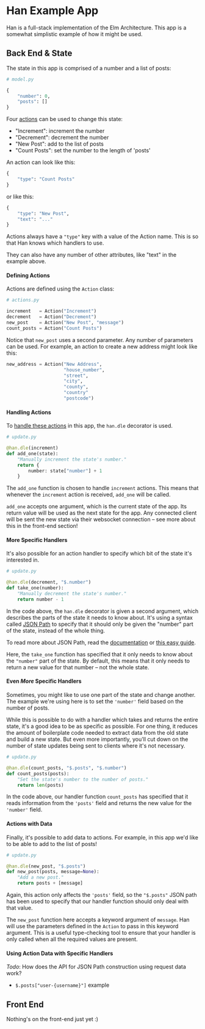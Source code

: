 # Han Example App

Han is a full-stack implementation of the Elm Architecture. This app
is a somewhat simplistic example of how it might be used.

## Back End & State

The state in this app is comprised of a number and a list of posts:

```python
# model.py

{
    "number": 0,
    "posts": []
}
```

Four [actions](actions.py) can be used to change this state:

- "Increment": increment the number
- "Decrement": decrement the number
- "New Post": add to the list of posts
- "Count Posts": set the number to the length of 'posts'

An action can look like this:

```python
{
    "type": "Count Posts"
}
```

or like this:

```python
{
    "type": "New Post",
    "text": "..."
}
```

Actions always have a `"type"` key with a value of the Action name. This is
so that Han knows which handlers to use.

They can also have any number of other attributes, like "text" in the example
above.

#### Defining Actions

Actions are defined using the `Action` class:

```python
# actions.py

increment   = Action("Increment")
decrement   = Action("Decrement")
new_post    = Action("New Post", "message")
count_posts = Action("Count Posts")
```

Notice that `new_post` uses a second parameter. Any number of parameters can
be used. For example, an action to create a new address might look like this:

```python
new_address = Action("New Address",
                     "house_number",
                     "street",
                     "city",
                     "county",
                     "country"
                     "postcode")
```

#### Handling Actions

To [handle these actions](update.py) in this app, the `han.dle` decorator is used.

```python
# update.py

@han.dle(increment)
def add_one(state):
    "Manually increment the state's number."
    return {
        number: state["number"] + 1
    }
```

The `add_one` function is chosen to handle `increment` actions. This means that
whenever the `increment` action is received, `add_one` will be called.

`add_one` accepts one argument, which is the current state of the app. Its
return value will be used as the next state for the app. Any connected client
will be sent the new state via their websocket connection – see more about this
in the front-end section!

#### More Specific Handlers

It's also possible for an action handler to specify which bit of the state it's
interested in.

```python
# update.py

@han.dle(decrement, "$.number")
def take_one(number):
    "Manually decrement the state's number."
    return number - 1
```

In the code above, the `han.dle` decorator is given a second argument, which
describes the parts of the state it needs to know about. It's using a syntax
called [JSON Path](https://invalid.invalid) to specify that it should only be
given the "number" part of the state, instead of the whole thing.

To read more about JSON Path, read the [documentation]() or [this easy guide]().

Here, the `take_one` function has specified that it only needs to know about
the `"number"` part of the state. By default, this means that it only needs
to return a new value for that number – not the whole state.

#### Even _More_ Specific Handlers

Sometimes, you might like to use one part of the state and change another.
The example we're using here is to set the `'number'` field based on the
number of posts.

While this is possible to do with a handler which takes and returns the entire
state, it's a good idea to be as specific as possible. For one thing, it
reduces the amount of boilerplate code needed to extract data from the old
state and build a new state. But even more importantly, you'll cut down on
the number of state updates being sent to clients where it's not necessary.

```python
# update.py

@han.dle(count_posts, "$.posts", "$.number")
def count_posts(posts):
    "Set the state's number to the number of posts."
    return len(posts)
```

In the code above, our handler function `count_posts` has specified that it
reads information from the `'posts'` field and returns the new value for the
`'number'` field.

#### Actions with Data

Finally, it's possible to add data to actions. For example, in this app we'd
like to be able to add to the list of posts!

```python
# update.py

@han.dle(new_post, "$.posts")
def new_post(posts, message=None):
    "Add a new post."
    return posts + [message]
```

Again, this action only affects the `'posts'` field, so the `"$.posts"` JSON
path has been used to specify that our handler function should only deal with
that value.

The `new_post` function here accepts a keyword argument of `message`. Han will
use the parameters defined in the `Action` to pass in this keyword argument.
This is a useful type-checking tool to ensure that your handler is only called
when all the required values are present.

#### Using Action Data with Specific Handlers

*Todo*: How does the API for JSON Path construction using request data work?
* `$.posts["user-{username}"]` example


## Front End

Nothing's on the front-end just yet :)
